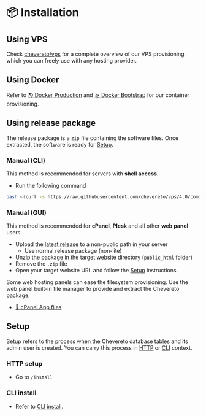 # 📦 Installation

## Using VPS

Check [chevereto/vps](https://github.com/chevereto/vps) for a complete overview of our VPS provisioning, which you can freely use with any hosting provider.

## Using Docker

Refer to [🌎 Docker Production](../../guides/docker/production.md) and [🛸 Docker Bootstrap](../../guides/docker/bootstrap.md) for our container provisioning.

## Using release package

The release package is a `zip` file containing the software files. Once extracted, the software is ready for [Setup](#setup).

### Manual (CLI)

This method is recommended for servers with **shell access**.

* Run the following command

```sh
bash <(curl -s https://raw.githubusercontent.com/chevereto/vps/4.0/common/get.sh)
```

### Manual (GUI)

This method is recommended for **cPanel**, **Plesk** and all other **web panel** users.

* Upload the [latest release](https://chevereto.com/panel/downloads) to a non-public path in your server
  * Use normal release package (non-lite)
* Unzip the package in the target website directory (`public_html` folder)
* Remove the `.zip` file
* Open your target website URL and follow the [Setup](#setup) instructions

Some web hosting panels can ease the filesystem provisioning. Use the web panel built-in file manager to provide and extract the Chevereto package.

* [📂 cPanel App files](../../guides/cpanel/app-files.md)

## Setup

Setup refers to the process when the Chevereto database tables and its admin user is created. You can carry this process in [HTTP](#http-setup) or [CLI](#cli-install) context.

### HTTP setup

* Go to `/install`

### CLI install

* Refer to [CLI install](../reference/cli.md#install).

